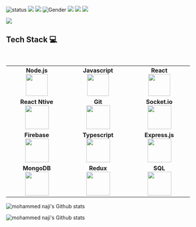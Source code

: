 ![status](https://img.shields.io/badge/status-up-brightgreen)
[![](https://img.shields.io/badge/LinkedIn-Mohammed-Naji)](https://www.linkedin.com/in/eng-mohanaji/)
[![](https://img.shields.io/badge/Gmail-mohammed@naji.dev-red)](mailto:mohammed@naji.dev)
![Gender](https://img.shields.io/badge/gender-%F0%9F%A4%B5-lightgrey)
![](https://img.shields.io/static/v1?label=skype&message=mohanagy&color=7BB32E&logo=skype) 
![](https://img.shields.io/static/v1?label=spotify&message=mohanagy&color=7BB32E&logo=spotify) 
![](https://visitor-badge.laobi.icu/badge?page_id=mohanagy)

![](https://github.com/mohanagy/mohanagy/blob/master/Naji_gif.gif?raw=true)


## Tech Stack :computer:

<br>
<table>
<tbody>
 <tr>
<td align="center" width="20%">
<span><b><center>Node.js</center></b></span> 
<img height=60px src="https://upload.wikimedia.org/wikipedia/commons/thumb/d/d9/Node.js_logo.svg/1200px-Node.js_logo.svg.png"> 
</td>

<td align="center" width="20%">
<span><b><center>Javascript</center></b></span> 
<img height=60px src="https://upload.wikimedia.org/wikipedia/commons/thumb/9/99/Unofficial_JavaScript_logo_2.svg/1024px-Unofficial_JavaScript_logo_2.svg.png"> 
</td>

<td align="center" width="20%">
<span><b><center>React</center></b></span> 
<img height=60px src="https://encrypted-tbn0.gstatic.com/images?q=tbn%3AANd9GcTLAgww5mYZA_wf-aw5sSIww98KhfSfmRx6Kw&usqp=CAU"> 
</td>
</tr>

<tr>
<td align="center" width="20%">
<span><b><center>React Ntive</center></b></span> 
<img height=65px src="https://www.codeplusinfo.com/wp-content/uploads/2020/02/react-native-logo-e1581157043920.png"> 
</td>

<td align="center" width="20%">
<span><b><center>Git</center></b></span> 
<img height=65px src="https://git-scm.com/images/logos/downloads/Git-Logo-2Color.png"> 
</td>

<td align="center" width="20%">
<span><b><center>Socket.io</center></b></span> 
<img height=65px src="https://upload.wikimedia.org/wikipedia/commons/9/96/Socket-io.svg"> 
</td>
</tr>

<tr>
<td align="center" width="20%">
<span><b><center>Firebase</center></b></span> 
<img height=65px src="https://www.gstatic.com/devrel-devsite/prod/vbf66214f2f7feed2e5d8db155bab9ace53c57c494418a1473b23972413e0f3ac/firebase/images/touchicon-180.png"> 
</td>

<td align="center" width="20%">
<span><b><center>Typescript</center></b></span> 
<img height=65px src="https://upload.wikimedia.org/wikipedia/commons/thumb/2/29/TypeScript_Logo_%28Blue%29.svg/1024px-TypeScript_Logo_%28Blue%29.svg.png"> 
</td>



<td align="center" width="20%">
<span><b><center>Express.js</center></b></span> 
<img height=65px src="https://expressjs.com/images/express-facebook-share.png"> 
</td>
</tr>

<tr>
<td align="center" width="20%">
<span><b><center>MongoDB</center></b></span> 
<img height=65px src="https://www.logolynx.com/images/logolynx/d5/d50b83324fb4fbab14cdfaf47409115b.jpeg"> 
</td>

<td align="center" width="20%">
<span><b><center>Redux</center></b></span> 
<img height=65px src="https://upload.wikimedia.org/wikipedia/commons/3/30/Redux_Logo.png"> 
</td>

<td align="center" width="20%">
<span><b><center>SQL</center></b></span> 
<img height=65px src="https://i0.wp.com/www.complexsql.com/wp-content/uploads/2017/01/sql-logo.jpg?ssl=1"> 
</td>
</tr>

</tbody>
</table>


![mohammed naji's Github stats](https://github-readme-stats-eight-cyan-12.vercel.app/api?username=mohanagy&show_icons=true&&theme=blue-green)

![mohammed naji's Github stats](https://github-readme-stats-eight-cyan-12.vercel.app/api/top-langs/?username=mohanagy)
